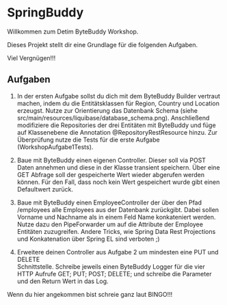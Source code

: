 # SpringBuddy

Willkommen zum Detim ByteBuddy Workshop.

Dieses Projekt stellt dir eine Grundlage für die folgenden Aufgaben.

Viel Vergnügen!!!

## Aufgaben

1. In der ersten Aufgabe sollst du dich mit dem ByteBuddy Builder vertraut
   machen, indem du die Entitätsklassen für Region, Country und Location 
   erzeugst. Nutze zur Orientierung das Datenbank Schema (siehe
   src/main/resources/liquibase/database_schema.png). Anschließend modifiziere
   die Repositories der drei Entitäten mit ByteBuddy und füge auf Klassenebene
   die Annotation @RepositoryRestResource hinzu. Zur Überprüfung nutze die Tests
   für die erste Aufgabe (WorkshopAufgabe1Tests).
   
2. Baue mit ByteBuddy einen eigenen Controller. Dieser soll via POST Daten 
   annehmen und diese in der Klasse transient speichern. Über eine GET Abfrage
   soll der gespeicherte Wert wieder abgerufen werden können. Für den Fall, dass
   noch kein Wert gespeichert wurde gibt einen Defaultwert zurück.
   
3. Baue mit ByteBuddy einen EmployeeController der über den Pfad /employees alle
   Employees aus der Datenbank zurückgibt. Dabei sollen Vorname und Nachname als
   in einem Feld Name konkateniert werden. Nutze dazu den PipeForwarder um auf 
   die Attribute der Employee Entitäten zuzugreifen. Andere Tricks, wie Spring
   Data Rest Projections und Konkatenation über Spring EL sind verboten ;)

4. Erweitere deinen Controller aus Aufgabe 2 um mindesten eine PUT und DELETE  
   Schnittstelle. Schreibe jeweils einen ByteBuddy Logger für die vier HTTP 
   Aufrufe GET; PUT; POST; DELETE; und schreibe die Parameter und den Return
   Wert in das Log.

Wenn du hier angekommen bist schreie ganz laut BINGO!!!